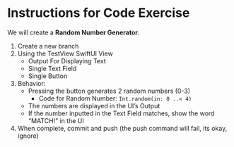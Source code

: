 # Instructions for Code Exercise

We will create a **Random Number Generator**.

1. Create a new branch
2. Using the TestView SwiftUI View
   - Output For Displaying Text
   - Single Text Field
   - Single Button
3. Behavior:
   - Pressing the button generates 2 random numbers (0-3)
     - Code for Random Number: `Int.random(in: 0 ..< 4)`
   - The numbers are displayed in the UI’s Output
   - If the number inputted in the Text Field matches, show the word “MATCH!” in the UI
4. When complete, commit and push (the push command will fail, its okay, ignore)
